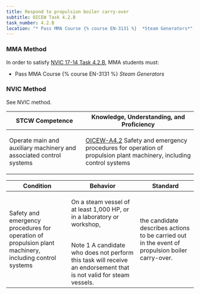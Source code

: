 ```yaml
---
title: Respond to propulsion boiler carry-over
subtitle: OICEW Task 4.2.B 
task_number: 4.2.B
location: "* Pass MMA Course {% course EN-3131 %}  *Steam Generators*" 
---
```



### MMA Method

In order to satisfy  [NVIC 17-14  Task  4.2.B]({{site.baseurl}}/assets/images/nvic-17-14.pdf), MMA students must:

* Pass MMA Course {% course EN-3131 %}  *Steam Generators*


### NVIC Method

<a onclick="togglevisibility('nvic_methods')" >See NVIC method.</a>

<div id='nvic_methods' class='hide'>

<table>
<thead>
<tr>
<th class='forty'> STCW Competence </th>
<th class='sixty'> Knowledge, Understanding, and Proficiency </th>
</tr>
</thead>




<tbody>
<tr><td markdown='1'>

Operate main and auxiliary machinery and associated control systems

</td><td markdown='1'>

[OICEW-A4.2]({{site.baseurl}}/tables/31.html#OICEW-A4.2) Safety and emergency procedures for operation of propulsion plant machinery, including control systems

</td></tr>


</tbody>
</table>


<table>
<thead>
<tr><th class='twenty'>  Condition </th><th class='twenty'> Behavior </th><th  class='sixty'>Standard </th></tr>
</thead>
<tbody >



<tr><td markdown='1'>

Safety and emergency procedures for operation of propulsion plant machinery, including control systems

</td><td markdown='1'>

On a steam vessel of at least 1,000 HP, or in a laboratory or workshop,

<br>

<div class="tooltip">Note 1
<span class="tooltiptext">
A candidate who does not perform this task will receive an endorsement that is not valid for steam vessels.
</span>
</div>


</td><td markdown='1'>

the candidate describes actions to be carried out in the event of propulsion boiler carry-over.

</td></tr>
</tbody>
</table>
</div>
